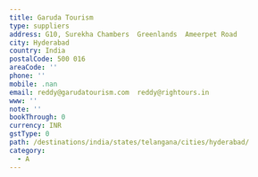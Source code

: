 ```yaml
---
title: Garuda Tourism
type: suppliers
address: G10, Surekha Chambers  Greenlands  Ameerpet Road
city: Hyderabad
country: India
postalCode: 500 016
areaCode: ''
phone: ''
mobile: .nan
email: reddy@garudatourism.com  reddy@rightours.in
www: ''
note: ''
bookThrough: 0
currency: INR
gstType: 0
path: /destinations/india/states/telangana/cities/hyderabad/
category:
  - A
---
```


